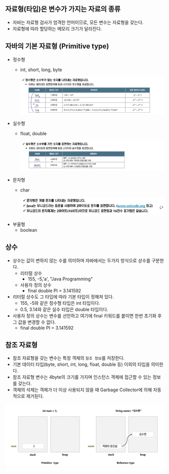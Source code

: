 ## 자료형(타입)은 변수가 가지는 자료의 종류
- 자바는 자료형 검사가 엄격한 언어이므로, 모든 변수는 자료형을 갖는다.
- 자료형에 따라 할당하는 메모리 크기가 달라진다.

## 자바의 기본 자료형 (Primitive type)
- 정수형 
  - int, short, long, byte
    
    ![img.png](img.png)
- 실수형
  - float, double

    ![img_1.png](img_1.png)
- 문자형
  - char

    ![img_2.png](img_2.png)
- 부울형
  - boolean

## 상수
- 상수는 값이 변하지 않는 수를 의미하며 자바에서는 두가지 방식으로 상수를 구분한다.
  - 리터럴 상수
    - 155, -5,'a', "Java Programming"
  - 사용자 정의 상수
    - final double PI = 3.141592
- 리터럴 상수도 그 타입에 따라 기본 타입이 정해져 있다.
  - 155, -5와 같은 정수형 타입은 int 타입이다.
  - 0.5, 3.14와 같은 실수 타입은 double 타입이다.
- 사용자 정의 상수는 변수를 선언하고 여기에 final 키워드를 붙이면 한번 초기화 후 그 값을 변경할 수 없다.
  - final double PI = 3.141592

## 참조 자료형
- 참조 자료형을 갖는 변수는 특정 객체의 `참조 정보`를 저장한다.
- 기본 데이터 타입(byte, short, int, long, float, double 등) 이외의 타입을 의미한다.
- 참조 자료형 변수는 4byte의 크기를 가지며 인스턴스 객체에 접근할 수 있는 정보를 갖는다.
- 객체의 삭제는 객체가 더 이상 사용되지 않을 때 Garbage Collector에 의해 자동적으로 제거된다.

![img_3.png](img_3.png)
